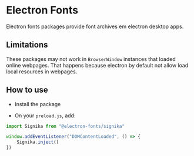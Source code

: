 # Electron Fonts

Electron fonts packages provide font archives em electron desktop apps.

## Limitations

These packages may not work in `BrowserWindow` instances that loaded online webpages. That happens because electron by default not allow load local resources in webpages.

## How to use

* Install the package

* On your `preload.js`, add:

```ts
import Signika from "@electron-fonts/signika"

window.addEventListener("DOMContentLoaded", () => {
    Signika.inject()
})
```